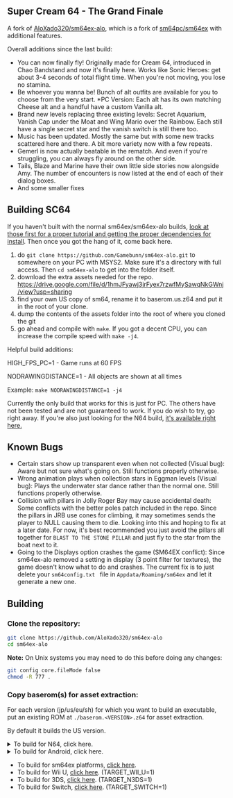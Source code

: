 ## Super Cream 64 - The Grand Finale 
A fork of [AloXado320/sm64ex-alo](https://github.com/AloXado320/sm64ex-alo), which is a fork of [sm64pc/sm64ex](https://github.com/sm64pc/sm64ex) with additional features. 

Overall additions since the last build:

* You can now finally fly! Originally made for Cream 64, introduced in Chao Bandstand and now it's finally here. Works like Sonic Heroes: get about 3-4 seconds of total flight time. When you're not moving, you lose no stamina.
* Be whoever you wanna be! Bunch of alt outfits are available for you to choose from the very start.
    *PC Version: Each alt has its own matching Cheese alt and a handful have a custom Vanilla alt.
* Brand new levels replacing three existing levels: Secret Aquarium, Vanish Cap under the Moat and Wing Mario over the Rainbow. Each still have a single secret star and the vanish switch is still there too.
* Music has been updated. Mostly the same but with some new tracks scattered here and there. A bit more variety now with a few repeats. 
* Gemerl is now actually beatable in the rematch. And even if you're struggling, you can always fly around on the other side.
* Tails, Blaze and Marine have their own little side stories now alongside Amy. The number of encounters is now listed at the end of each of their dialog boxes.
* And some smaller fixes
 
 ## Building SC64
 
 If you haven't built with the normal sm64ex/sm64ex-alo builds, [look at those first for a proper tutorial and getting the proper dependencies for install](https://github.com/sm64pc/sm64ex/wiki/Compiling-on-Windows). Then once you got the hang of it, come back here. 
 
 1) do ```git clone https://github.com/Gamebunn/sm64ex-alo.git``` to somewhere on your PC with MSYS2. Make sure it's a directory with full access. Then `cd sm64ex-alo` to get into the folder itself.
 2) download the extra assets needed for the repo. https://drive.google.com/file/d/1hmJFyawj3jrFyex7rzwfMySawqNkGWnj/view?usp=sharing
 3) find your own US copy of sm64, rename it to baserom.us.z64 and put it in the root of your clone.
 4) dump the contents of the assets folder into the root of where you cloned the git
 5) go ahead and compile with ```make```. If you got a decent CPU, you can increase the compile speed with ```make -j4```.
 
 Helpful build additions:
 
 HIGH_FPS_PC=1 - Game runs at 60 FPS
 
 NODRAWINGDISTANCE=1 - All objects are shown at all times
 
 Example: ```make NODRAWINGDISTANCE=1 -j4```

Currently the only build that works for this is just for PC. The others have not been tested and are not guaranteed to work. If you do wish to try, go right away. If you're also just looking for the N64 build, [it's available right here.](https://romhacking.com/hack/super-cream-64)

## Known Bugs

* Certain stars show up transparent even when not collected (Visual bug): Aware but not sure what's going on. Still functions properly otherwise. 
* Wrong animation plays when collection stars in Eggman levels (Visual bug): Plays the underwater star dance rather than the normal one. Still functions properly otherwise.
* Collision with pillars in Jolly Roger Bay may cause accidental death: Some conflicts with the better poles patch included in the repo. Since the pillars in JRB use cones for climbing, it may sometimes sends the player to NULL causing them to die. Looking into this and hoping to fix at a later date. For now, it's best recommended you just avoid the pillars all together for `BLAST TO THE STONE PILLAR` and just fly to the star from the boat next to it. 
* Going to the Displays option crashes the game (SM64EX conflict): Since sm64ex-alo removed a setting in display (3 point filter for textures), the game doesn't know what to do and crashes. The current fix is to just delete your `sm64config.txt ` file in `Appdata/Roaming/sm64ex` and let it generate a new one. 

## Building
 ### Clone the repository:

 ```sh
 git clone https://github.com/AloXado320/sm64ex-alo
 cd sm64ex-alo
 ```
 
 **Note:** On Unix systems you may need to do this before doing any changes:
 
 ```sh
 git config core.fileMode false
 chmod -R 777 .
 ```
 
 ### Copy baserom(s) for asset extraction:
 
 For each version (jp/us/eu/sh) for which you want to build an executable, put an existing ROM at `./baserom.<VERSION>.z64` for asset extraction.
 
 By default it builds the US version.

<details>
  <summary>To build for N64, click here.</summary>
 
  **Note:** Only tested in WSL, works on (Debian / Ubuntu) as well, other distros untested.

  #### Install build dependencies:
  ```sh
  sudo apt install -y binutils-mips-linux-gnu build-essential git libcapstone-dev pkgconf python3 gcc-mips-linux-gnu
  ```

  #### Build:
  ```sh
  # if you have more cores available, you can increase the -j parameter
  make -j4 TARGET_N64=1 
  ```
 
  #### ROM location:
  ```sh
  build/us/sm64.us.f3dzex.z64
  ```

</details>

<details>
  <summary>To build for Android, click here.</summary>
 
  **Note:** Only Termux build is supported.
 
  #### Install Termux
 
  Install the app from F-Droid [here](https://f-droid.org/en/packages/com.termux/)
 
  Make sure you use this version, as the Google Play version is outdated.

  #### Install build dependencies
  ```sh
  pkg install git wget make python getconf zip apksigner clang binutils
  ```

  #### Copy in your baserom:

  Do this using your default file manager (on AOSP, you can slide on the left and there will be a "Termux" option there), or using Termux.
  ```sh
  termux-setup-storage
  cp /sdcard/path/to/your/baserom.z64 ./baserom.us.z64
  ```

  #### Install external dependencies
  ```sh
  cd platform/android/ && ./getkhrplatform.sh && ./getSDL.sh && cd ../..
  ```
 
  #### Build
  ```sh
  # if you have more cores available, you can increase the -j parameter
  # On Termux, TARGET_ANDROID=1 is defined automatically in Makefile
  make -j4
  ```

 #### Install apk:
  ```sh
  xdg-open build/us_android/sm64.us.f3dex2e.apk
  ```
 
</details>

 * To build for sm64ex platforms, [click here](https://github.com/sm64pc/sm64ex/blob/nightly/README.md).
 * To build for Wii U, [click here](https://github.com/aboood40091/sm64-port/blob/master/README.md). (TARGET_WII_U=1)
 * To build for 3DS, [click here](https://github.com/sm64-port/sm64_3ds/blob/master/README.md). (TARGET_N3DS=1)
 * To build for Switch, [click here](https://github.com/fgsfdsfgs/sm64ex/blob/switch/README.md). (TARGET_SWITCH=1)
